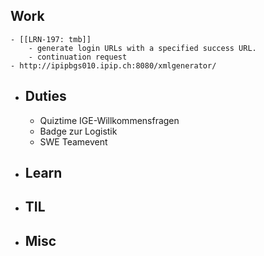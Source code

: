 ## Work
	- [[LRN-197: tmb]]
		- generate login URLs with a specified success URL.
		- continuation request
	- http://ipipbgs010.ipip.ch:8080/xmlgenerator/
- ## Duties
	- Quiztime IGE-Willkommensfragen
	- Badge zur Logistik
	- SWE Teamevent
- ## Learn
- ## TIL
- ## Misc